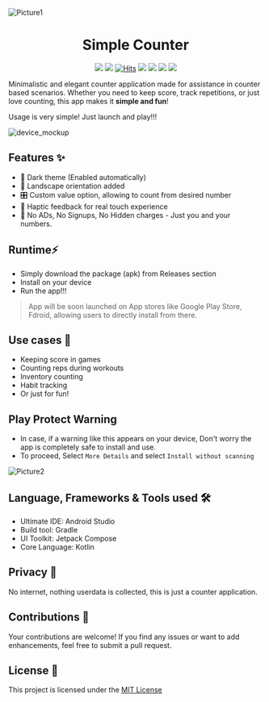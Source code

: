 
![Picture1](https://github.com/user-attachments/assets/f8dfc6bf-1589-4582-b02d-d872ab8b6a50)

<div align = center>

# Simple Counter
  
![](https://img.shields.io/badge/Version-v2.0-green?style=flat-square)
![](https://img.shields.io/badge/Release-Stable-46ca00?style=flat-square)
[![Hits](https://hits.sh/github.com/powercomp750/Simple-Counter.svg?style=flat-square&label=Hits&color=fe7d37)](https://hits.sh/github.com/powercomp750/Simple-Counter/)
![](https://img.shields.io/badge/Platforms-Android-lightgrey?style=flat-square&logo=android)
![](https://img.shields.io/badge/Kotlin-5a3471?style=flat-square&logo=kotlin)
![](https://img.shields.io/badge/Jetpack%20Compose-186989?style=flat-square&logo=jetpackcompose)
![](https://img.shields.io/badge/License-MIT-1b91b5?style=flat-square)

</div>

Minimalistic and elegant counter application made for assistance in counter based scenarios. Whether you need to keep score, track repetitions, or just love counting, this app makes it **simple and fun**!

Usage is very simple! Just launch and play!!!

![device_mockup](https://github.com/user-attachments/assets/66e66afb-0b93-404a-bd55-744671673807)

## Features ✨
- 🌙 Dark theme (Enabled automatically)
- 📱 Landscape orientation added
- 🎛️ Custom value option, allowing to count from desired number
- 📳 Haptic feedback for real touch experience
- 🚫 No ADs, No Signups, No Hidden charges - Just you and your numbers.

## Runtime⚡
- Simply download the package (apk) from Releases section
- Install on your device
- Run the app!!!

> App will be soon launched on App stores like Google Play Store, Fdroid, allowing users to directly install from there.

## Use cases 🧭
- Keeping score in games
- Counting reps during workouts
- Inventory counting
- Habit tracking
- Or just for fun!

## Play Protect Warning
- In case, if a warning like this appears on your device, Don't worry the app is completely safe to install and use.
- To proceed, Select `More Details` and select `Install without scanning`

![Picture2](https://github.com/user-attachments/assets/56b1662e-c080-4dab-a208-a41d6ed3dcb6)


## Language, Frameworks & Tools used 🛠️
- Ultimate IDE: Android Studio
- Build tool: Gradle
- UI Toolkit: Jetpack Compose
- Core Language: Kotlin

## Privacy 🔐
No internet, nothing userdata is collected, this is just a counter application.

## Contributions 🤝
Your contributions are welcome! If you find any issues or want to add enhancements, feel free to submit a pull request.

## License 📝
This project is licensed under the [MIT License](https://github.com/powercomp750/Simple-Counter/tree/dev?tab=License-1-ov-file)
